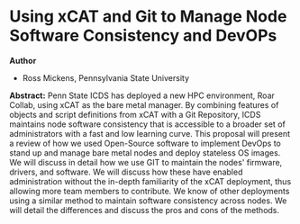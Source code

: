 # Using xCAT and Git to Manage Node Software Consistency and DevOPs

**Author**
* Ross Mickens, Pennsylvania State University

**Abstract:**
Penn State ICDS has deployed a new HPC environment, Roar Collab, using xCAT as the bare metal manager. By combining features of objects and script definitions from xCAT with a Git Repository, ICDS maintains node software consistency that is accessible to a broader set of administrators with a fast and low learning curve. This proposal will present a review of how we used Open-Source software to implement DevOps to stand up and manage bare metal nodes and deploy stateless OS images. We will discuss in detail how we use GIT to maintain the nodes' firmware, drivers, and software. We will discuss how these have enabled administration without the in-depth familiarity of the xCAT deployment, thus allowing more team members to contribute. We know of other deployments using a similar method to maintain software consistency across nodes. We will detail the differences and discuss the pros and cons of the methods.
